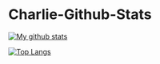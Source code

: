 # Charlie-Github-Stats

[![My github stats](https://github-readme-stats.vercel.app/api?username=Kpeng511&count_private=true&show_icons=true&theme=radical&hide_rank=false)](https://github.com/anuraghazra/github-readme-stats)

[![Top Langs](https://github-readme-stats.vercel.app/api/top-langs/?username=Kpeng511)](https://github.com/anuraghazra/github-readme-stats)
